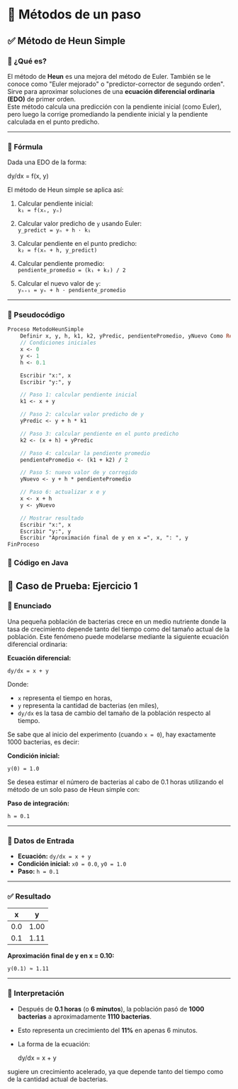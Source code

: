 # 📘 Métodos de un paso

## ✅ Método de Heun Simple

### 📌 ¿Qué es?

El método de **Heun** es una mejora del método de Euler. También se le conoce como "Euler mejorado" o "predictor-corrector de segundo orden".  
Sirve para aproximar soluciones de una **ecuación diferencial ordinaria (EDO)** de primer orden.  
Este método calcula una predicción con la pendiente inicial (como Euler), pero luego la corrige promediando la pendiente inicial y la pendiente calculada en el punto predicho.

---

### 📐 Fórmula

Dada una EDO de la forma:

dy/dx = f(x, y)


El método de Heun simple se aplica así:

1. Calcular pendiente inicial:  
   `k₁ = f(xₙ, yₙ)`

2. Calcular valor predicho de `y` usando Euler:  
   `y_predict = yₙ + h · k₁`

3. Calcular pendiente en el punto predicho:  
   `k₂ = f(xₙ + h, y_predict)`

4. Calcular pendiente promedio:  
   `pendiente_promedio = (k₁ + k₂) / 2`

5. Calcular el nuevo valor de `y`:  
   `yₙ₊₁ = yₙ + h · pendiente_promedio`

---

### 🧾 Pseudocódigo

```pascal
Proceso MetodoHeunSimple
    Definir x, y, h, k1, k2, yPredic, pendientePromedio, yNuevo Como Real
    // Condiciones iniciales
    x <- 0
    y <- 1
    h <- 0.1

    Escribir "x:", x
    Escribir "y:", y

    // Paso 1: calcular pendiente inicial
    k1 <- x + y

    // Paso 2: calcular valor predicho de y
    yPredic <- y + h * k1

    // Paso 3: calcular pendiente en el punto predicho
    k2 <- (x + h) + yPredic

    // Paso 4: calcular la pendiente promedio
    pendientePromedio <- (k1 + k2) / 2

    // Paso 5: nuevo valor de y corregido
    yNuevo <- y + h * pendientePromedio

    // Paso 6: actualizar x e y
    x <- x + h
    y <- yNuevo

    // Mostrar resultado
    Escribir "x:", x
    Escribir "y:", y
    Escribir "Aproximación final de y en x =", x, ": ", y
FinProceso

```
### 🧾 Código en Java


## 🧪 Caso de Prueba: Ejercicio 1

### 📘 Enunciado

Una pequeña población de bacterias crece en un medio nutriente donde la tasa de crecimiento depende tanto del tiempo como del tamaño actual de la población. Este fenómeno puede modelarse mediante la siguiente ecuación diferencial ordinaria:

**Ecuación diferencial:**

    dy/dx = x + y

Donde:
- `x` representa el tiempo en horas,
- `y` representa la cantidad de bacterias (en miles),
- `dy/dx` es la tasa de cambio del tamaño de la población respecto al tiempo.

Se sabe que al inicio del experimento (cuando `x = 0`), hay exactamente 1000 bacterias, es decir:

**Condición inicial:**

    y(0) = 1.0

Se desea estimar el número de bacterias al cabo de 0.1 horas utilizando el método de un solo paso de Heun simple con:

**Paso de integración:**

    h = 0.1

---

### 🧾 Datos de Entrada

- **Ecuación:** `dy/dx = x + y`
- **Condición inicial:** `x0 = 0.0`, `y0 = 1.0`
- **Paso:** `h = 0.1`

---

### ✅ Resultado

| x    | y     |
|------|-------|
| 0.0  | 1.00  |
| 0.1  | 1.11  |

**Aproximación final de y en x = 0.10:**

    y(0.1) ≈ 1.11

---

### 📌 Interpretación

- Después de **0.1 horas** (o **6 minutos**), la población pasó de **1000 bacterias** a aproximadamente **1110 bacterias**.
- Esto representa un crecimiento del **11%** en apenas 6 minutos.
- La forma de la ecuación:

    dy/dx = x + y

sugiere un crecimiento acelerado, ya que depende tanto del tiempo como de la cantidad actual de bacterias.


